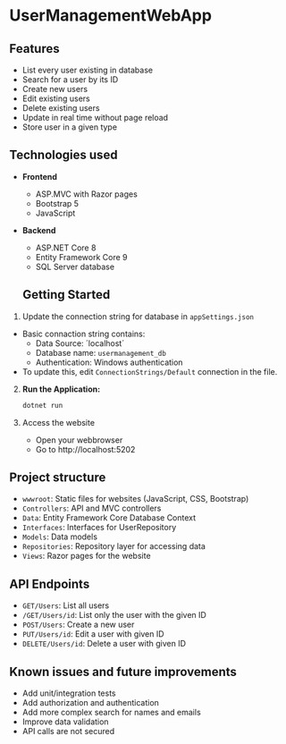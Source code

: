 # UserManagementWebApp

## Features
- List every user existing in database
- Search for a user by its ID
- Create new users
- Edit existing users
- Delete existing users
- Update in real time without page reload
- Store user in a given type

## Technologies used
- **Frontend**
  - ASP.MVC with Razor pages
  - Bootstrap 5
  - JavaScript
- **Backend**
  - ASP.NET Core 8
  - Entity Framework Core 9
  - SQL Server database
 
  ## Getting Started
1. Update the connection string for database in `appSettings.json`
  - Basic connaction string contains:
     - Data Source: ´localhost´
     - Database name: `usermanagement_db`
     - Authentication: Windows authentication
  - To update this, edit `ConnectionStrings/Default` connection in the file.
2. **Run the Application:**

   ```bash
   dotnet run
   ```
3. Access the website
   - Open your webbrowser
   - Go to http://localhost:5202

## Project structure
- `wwwroot`: Static files for websites (JavaScript, CSS, Bootstrap)
- `Controllers`: API and MVC controllers
- `Data`: Entity Framework Core Database Context
- `Interfaces`: Interfaces for UserRepository
- `Models`: Data models
- `Repositories`: Repository layer for accessing data
- `Views`: Razor pages for the website

## API Endpoints
- `GET/Users`: List all users
- `/GET/Users/id`: List only the user with the given ID
- `POST/Users`: Create a new user
- `PUT/Users/id`: Edit a user with given ID
- `DELETE/Users/id`: Delete a user with given ID

## Known issues and future improvements
- Add unit/integration tests
- Add authorization and authentication
- Add more complex search for names and emails
- Improve data validation
- API calls are not secured
